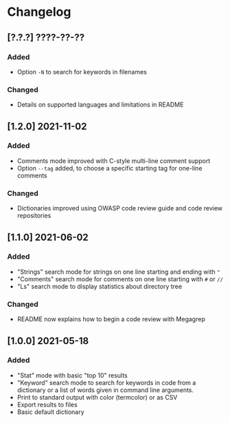 # Changelog

## [?.?.?] ????-??-??
### Added
- Option `-N` to search for keywords in filenames
### Changed
- Details on supported languages and limitations in README

## [1.2.0] 2021-11-02
### Added
- Comments mode improved with C-style multi-line comment support
- Option `--tag` added, to choose a specific starting tag for one-line comments
### Changed
- Dictionaries improved using OWASP code review guide and code review
  repositories

## [1.1.0] 2021-06-02
### Added
- "Strings" search mode for strings on one line starting and ending with `"`
- "Comments" search mode for comments on one line starting with `#` or `//`
- "Ls" search mode to display statistics about directory tree
### Changed
- README now explains how to begin a code review with Megagrep

## [1.0.0] 2021-05-18
### Added
- "Stat" mode with basic "top 10" results
- "Keyword" search mode to search for keywords in code from a dictionary
  or a list of words given in command line arguments.
- Print to standard output with color (termcolor) or as CSV
- Export results to files
- Basic default dictionary

